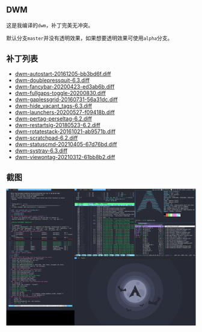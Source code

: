 ## DWM
这是我编译的`dwm`，补丁完美无冲突。

默认分支`master`并没有透明效果，如果想要透明效果可使用`alpha`分支。

## 补丁列表

- [dwm-autostart-20161205-bb3bd6f.diff](./patch/dwm-autostart-20161205-bb3bd6f.diff)
- [dwm-doublepressquit-6.3.diff](./patch/dwm-doublepressquit-6.3.diff)
- [dwm-fancybar-20200423-ed3ab6b.diff](./patch/dwm-fancybar-20200423-ed3ab6b.diff)
- [dwm-fullgaps-toggle-20200830.diff](./patch/dwm-fullgaps-toggle-20200830.diff)
- [dwm-gaplessgrid-20160731-56a31dc.diff](./patch/dwm-gaplessgrid-20160731-56a31dc.diff)
- [dwm-hide_vacant_tags-6.3.diff](./patch/dwm-hide_vacant_tags-6.3.diff)
- [dwm-launchers-20200527-f09418b.diff](./patch/dwm-launchers-20200527-f09418b.diff)
- [dwm-pertag-perseltag-6.2.diff](./patch/dwm-pertag-perseltag-6.2.diff)
- [dwm-restartsig-20180523-6.2.diff](./patch/dwm-restartsig-20180523-6.2.diff)
- [dwm-rotatestack-20161021-ab9571b.diff](./patch/dwm-rotatestack-20161021-ab9571b.diff)
- [dwm-scratchpad-6.2.diff](./patch/dwm-scratchpad-6.2.diff)
- [dwm-statuscmd-20210405-67d76bd.diff](./patch/dwm-statuscmd-20210405-67d76bd.diff)
- [dwm-systray-6.3.diff](./patch/dwm-systray-6.3.diff)
- [dwm-viewontag-20210312-61bb8b2.diff](./patch/dwm-viewontag-20210312-61bb8b2.diff)

## 截图

![desktop.png](./desktop.png)
